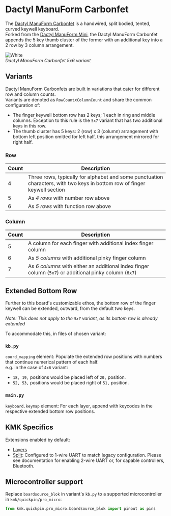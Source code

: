 # Dactyl ManuForm Carbonfet
The [Dactyl ManuForm Carbonfet](https://github.com/carbonfet/dactyl-manuform) is a handwired, split bodied, tented, curved keywell keyboard.  
Forked from the [Dactyl ManuForm Mini](/boards/dactyl_manuform_mini), the Dactyl ManuForm Carbonfet appends the 5 key thumb cluster of the former with an additional key into a 2 row by 3 column arrangement.

![White](https://i.imgur.com/0ugz1C9.jpg)  
*Dactyl ManuForm Carbonfet 5x6 variant*

## Variants
Dactyl ManuForm Carbonfets are built in variations that cater for different row and column counts.  
Variants are denoted as `RowCount`*x*`ColumnCount` and share the common configuration of:
- The finger keywell bottom row has 2 keys; 1 each in ring and middle columns.
   Exception to this rule is the `5x7` variant that has two additional keys in this row.
- The thumb cluster has 5 keys: 2 (row) x 3 (column) arrangement with bottom left position omitted for left half, this arrangement mirrored for right half.

### Row
| Count | Description                                                                                                                |
| ----- | -------------------------------------------------------------------------------------------------------------------------- |
|     4 | Three rows, typically for alphabet and some punctuation characters, with two keys in bottom row of finger keywell section |
|     5 | As *4 rows* with number row above                                                                                          |
|     6 | As *5 rows* with function row above                                                                                        |

### Column
| Count | Description                                                                                             |
| ----- | ------------------------------------------------------------------------------------------------------- |
|     5 | A column for each finger with additional index finger column                                            |
|     6 | As *5 columns* with additional pinky finger column                                                      |
|     7 | As *6 columns* with either an additional index finger column (`5x7`) or additional pinky column (`6x7`) |

## Extended Bottom Row
Further to this board's customizable ethos, the bottom row of the finger keywell can be extended, outward, from the default two keys.

*Note: This does not apply to the `5x7` variant, as its bottom row is already extended*

To accommodate this, in files of chosen variant:

### `kb.py`
`coord_mapping` element: Populate the extended row positions with numbers that continue numerical pattern of each half.  
e.g. in the case of `4x6` variant:
- `18, 19,` positions would be placed left of `20,` position.
- `52, 53,` positions would be placed right of `51,` position.

### `main.py`  
`keyboard.keymap` element: For each layer, append with keycodes in the respective extended bottom row positions.

## KMK Specifics
Extensions enabled by default:  
- [Layers](/docs/en/layers.md)
- [Split](/docs/en/split_keyboards.md): Configured to 1-wire UART to match legacy configuration. Please see documentation for enabling 2-wire UART or, for capable controllers, Bluetooth.

## Microcontroller support
Replace `boardsource_blok` in variant's `kb.py` to a supported microcontroller in `kmk/quickpin/pro_micro`:

```python
from kmk.quickpin.pro_micro.boardsource_blok import pinout as pins
```
